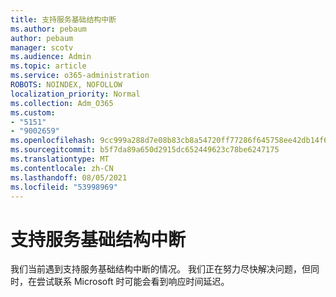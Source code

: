 ```yaml
---
title: 支持服务基础结构中断
ms.author: pebaum
author: pebaum
manager: scotv
ms.audience: Admin
ms.topic: article
ms.service: o365-administration
ROBOTS: NOINDEX, NOFOLLOW
localization_priority: Normal
ms.collection: Adm_O365
ms.custom:
- "5151"
- "9002659"
ms.openlocfilehash: 9cc999a288d7e08b83cb8a54720ff77286f645758ee42db14f68057b0edc3e46
ms.sourcegitcommit: b5f7da89a650d2915dc652449623c78be6247175
ms.translationtype: MT
ms.contentlocale: zh-CN
ms.lasthandoff: 08/05/2021
ms.locfileid: "53998969"
---
```

# <a name="support-service-infrastructure-outage"></a>支持服务基础结构中断

我们当前遇到支持服务基础结构中断的情况。 我们正在努力尽快解决问题，但同时，在尝试联系 Microsoft 时可能会看到响应时间延迟。
